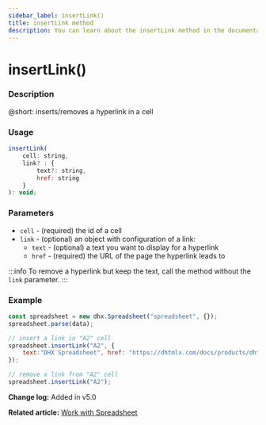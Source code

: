 ```yaml
---
sidebar_label: insertLink()
title: insertLink method
description: You can learn about the insertLink method in the documentation of the DHTMLX JavaScript Spreadsheet library. Browse developer guides and API reference, try out code examples and live demos, and download a free 30-day evaluation version of DHTMLX Spreadsheet.
---
```


# insertLink()

### Description

@short: inserts/removes a hyperlink in a cell

### Usage

~~~js
insertLink( 
    cell: string,
    link? : {
        text?: string, 
        href: string
    }
): void;
~~~

### Parameters

- `cell` - (required) the id of a cell
- `link` - (optional) an object with configuration of a link:
    - `text` - (optional) a text you want to display for a hyperlink
    - `href` - (required) the URL of the page the hyperlink leads to

:::info
To remove a hyperlink but keep the text, call the method without the `link` parameter.
:::

### Example

~~~jsx {5-7,10}
const spreadsheet = new dhx.Spreadsheet("spreadsheet", {});
spreadsheet.parse(data);

// insert a link in "A2" cell
spreadsheet.insertLink("A2", {
    text:"DHX Spreadsheet", href: "https://dhtmlx.com/docs/products/dhtmlxSpreadsheet/"
});

// remove a link from "A2" cell
spreadsheet.insertLink("A2");
~~~

**Change log:** Added in v5.0

**Related article:** [Work with Spreadsheet](working_with_cells.md#inserting-a-hyperlink-into-a-cell)
